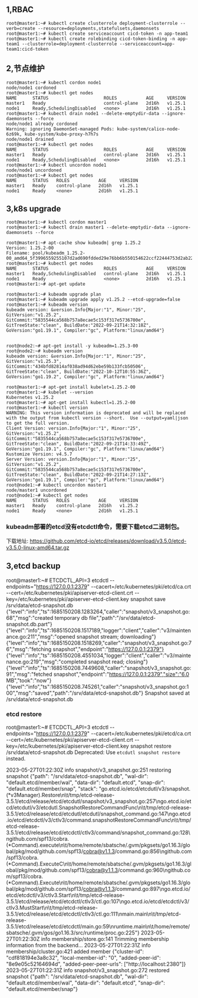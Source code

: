 ## 1,RBAC

```
root@master1:~# kubectl create clusterrole deployment-clusterrole --verb=create --resource=deployments,statefulsets,daemonsets
root@master1:~# kubectl create serviceaccount cicd-token -n app-team1
root@master1:~# kubectl create rolebinding cicd-token-binding -n app-team1 --clusterrole=deployment-clusterrole --serviceaccount=app-team1:cicd-token
```

## 2,节点维护 

```
root@master1:~# kubectl cordon node1
node/node1 cordoned
root@master1:~# kubectl get nodes
NAME      STATUS                     ROLES           AGE     VERSION
master1   Ready                      control-plane   2d16h   v1.25.1
node1     Ready,SchedulingDisabled   <none>          2d16h   v1.25.1
root@master1:~# kubectl drain node1 --delete-emptydir-data --ignore-daemonsets --force
node/node1 already cordoned
Warning: ignoring DaemonSet-managed Pods: kube-system/calico-node-6z69k, kube-system/kube-proxy-h7h7s
node/node1 drained
root@master1:~# kubectl get nodes
NAME      STATUS                     ROLES           AGE     VERSION
master1   Ready                      control-plane   2d16h   v1.25.1
node1     Ready,SchedulingDisabled   <none>          2d16h   v1.25.1
root@master1:~# kubectl uncordon node1
node/node1 uncordoned
root@master1:~# kubectl get nodes
NAME      STATUS   ROLES           AGE     VERSION
master1   Ready    control-plane   2d16h   v1.25.1
node1     Ready    <none>          2d16h   v1.25.1
```


## 3,k8s upgrade

```
root@master1:~# kubectl cordon master1
root@master1:~# kubectl drain master1 --delete-emptydir-data --ignore-daemonsets --force

root@master1:~# apt-cache show kubeadm| grep 1.25.2
Version: 1.25.2-00
Filename: pool/kubeadm_1.25.2-00_amd64_5f3996559255107d2ad690fdded29e76bb6b550154622ccf22444753d2ab2272.deb
root@master1:~# kubectl get nodes
NAME      STATUS                     ROLES           AGE     VERSION
master1   Ready,SchedulingDisabled   control-plane   2d16h   v1.25.1
node1     Ready                      <none>          2d16h   v1.25.1
root@master1:~# apt-get update

root@master1:~# kubeadm upgrade plan
root@master1:~# kubeadm upgrade apply v1.25.2 --etcd-upgrade=false
root@master1:~# kubeadm version
kubeadm version: &version.Info{Major:"1", Minor:"25", GitVersion:"v1.25.2", GitCommit:"5835544ca568b757a8ecae5c153f317e5736700e", GitTreeState:"clean", BuildDate:"2022-09-21T14:32:18Z", GoVersion:"go1.19.1", Compiler:"gc", Platform:"linux/amd64"}


root@node2:~# apt-get install -y kubeadm=1.25.3-00
root@node2:~# kubeadm version
kubeadm version: &version.Info{Major:"1", Minor:"25", GitVersion:"v1.25.3", GitCommit:"434bfd82814af038ad94d62ebe59b133fcb50506", GitTreeState:"clean", BuildDate:"2022-10-12T10:55:36Z", GoVersion:"go1.19.2", Compiler:"gc", Platform:"linux/amd64"}

root@master1:~# apt-get install kubelet=1.25.2-00
root@master1:~# kubelet --version
Kubernetes v1.25.2
root@master1:~# apt-get install kubectl=1.25.2-00
root@master1:~# kubectl version
WARNING: This version information is deprecated and will be replaced with the output from kubectl version --short.  Use --output=yaml|json to get the full version.
Client Version: version.Info{Major:"1", Minor:"25", GitVersion:"v1.25.2", GitCommit:"5835544ca568b757a8ecae5c153f317e5736700e", GitTreeState:"clean", BuildDate:"2022-09-21T14:33:49Z", GoVersion:"go1.19.1", Compiler:"gc", Platform:"linux/amd64"}
Kustomize Version: v4.5.7
Server Version: version.Info{Major:"1", Minor:"25", GitVersion:"v1.25.2", GitCommit:"5835544ca568b757a8ecae5c153f317e5736700e", GitTreeState:"clean", BuildDate:"2022-09-21T14:27:13Z", GoVersion:"go1.19.1", Compiler:"gc", Platform:"linux/amd64"}
root@node1:~# kubectl uncordon master1
node/master1 uncordoned
root@node1:~# kubectl get nodes
NAME      STATUS   ROLES           AGE     VERSION
master1   Ready    control-plane   2d16h   v1.25.2
node1     Ready    <none>          2d16h   v1.25.1
```


### kubeadm部署的etcd没有etcdctl命令，需要下载etcd二进制包。
下载地址: https://github.com/etcd-io/etcd/releases/download/v3.5.0/etcd-v3.5.0-linux-amd64.tar.gz

## 3,etcd backup
root@master1:~# ETCDCTL_API=3 etcdctl --endpoints="https://127.0.0.1:2379" --cacert=/etc/kubernetes/pki/etcd/ca.crt --cert=/etc/kubernetes/pki/apiserver-etcd-client.crt --key=/etc/kubernetes/pki/apiserver-etcd-client.key snapshot save /srv/data/etcd-snapshot.db
{"level":"info","ts":1685150208.1283264,"caller":"snapshot/v3_snapshot.go:68","msg":"created temporary db file","path":"/srv/data/etcd-snapshot.db.part"}
{"level":"info","ts":1685150208.1517189,"logger":"client","caller":"v3/maintenance.go:211","msg":"opened snapshot stream; downloading"}
{"level":"info","ts":1685150208.1518269,"caller":"snapshot/v3_snapshot.go:76","msg":"fetching snapshot","endpoint":"https://127.0.0.1:2379"}
{"level":"info","ts":1685150208.4551034,"logger":"client","caller":"v3/maintenance.go:219","msg":"completed snapshot read; closing"}
{"level":"info","ts":1685150208.7449608,"caller":"snapshot/v3_snapshot.go:91","msg":"fetched snapshot","endpoint":"https://127.0.0.1:2379","size":"6.0 MB","took":"now"}
{"level":"info","ts":1685150208.745261,"caller":"snapshot/v3_snapshot.go:100","msg":"saved","path":"/srv/data/etcd-snapshot.db"}
Snapshot saved at /srv/data/etcd-snapshot.db


### etcd restore
root@master1:~# ETCDCTL_API=3 etcdctl --endpoints="https://127.0.0.1:2379" --cacert=/etc/kubernetes/pki/etcd/ca.crt --cert=/etc/kubernetes/pki/apiserver-etcd-client.crt --key=/etc/kubernetes/pki/apiserver-etcd-client.key snapshot restore /srv/data/etcd-snapshot.db
Deprecated: Use `etcdutl snapshot restore` instead.

2023-05-27T01:22:30Z	info	snapshot/v3_snapshot.go:251	restoring snapshot	{"path": "/srv/data/etcd-snapshot.db", "wal-dir": "default.etcd/member/wal", "data-dir": "default.etcd", "snap-dir": "default.etcd/member/snap", "stack": "go.etcd.io/etcd/etcdutl/v3/snapshot.(*v3Manager).Restore\n\t/tmp/etcd-release-3.5.1/etcd/release/etcd/etcdutl/snapshot/v3_snapshot.go:257\ngo.etcd.io/etcd/etcdutl/v3/etcdutl.SnapshotRestoreCommandFunc\n\t/tmp/etcd-release-3.5.1/etcd/release/etcd/etcdutl/etcdutl/snapshot_command.go:147\ngo.etcd.io/etcd/etcdctl/v3/ctlv3/command.snapshotRestoreCommandFunc\n\t/tmp/etcd-release-3.5.1/etcd/release/etcd/etcdctl/ctlv3/command/snapshot_command.go:128\ngithub.com/spf13/cobra.(*Command).execute\n\t/home/remote/sbatsche/.gvm/pkgsets/go1.16.3/global/pkg/mod/github.com/spf13/cobra@v1.1.3/command.go:856\ngithub.com/spf13/cobra.(*Command).ExecuteC\n\t/home/remote/sbatsche/.gvm/pkgsets/go1.16.3/global/pkg/mod/github.com/spf13/cobra@v1.1.3/command.go:960\ngithub.com/spf13/cobra.(*Command).Execute\n\t/home/remote/sbatsche/.gvm/pkgsets/go1.16.3/global/pkg/mod/github.com/spf13/cobra@v1.1.3/command.go:897\ngo.etcd.io/etcd/etcdctl/v3/ctlv3.Start\n\t/tmp/etcd-release-3.5.1/etcd/release/etcd/etcdctl/ctlv3/ctl.go:107\ngo.etcd.io/etcd/etcdctl/v3/ctlv3.MustStart\n\t/tmp/etcd-release-3.5.1/etcd/release/etcd/etcdctl/ctlv3/ctl.go:111\nmain.main\n\t/tmp/etcd-release-3.5.1/etcd/release/etcd/etcdctl/main.go:59\nruntime.main\n\t/home/remote/sbatsche/.gvm/gos/go1.16.3/src/runtime/proc.go:225"}
2023-05-27T01:22:30Z	info	membership/store.go:141	Trimming membership information from the backend...
2023-05-27T01:22:31Z	info	membership/cluster.go:421	added member	{"cluster-id": "cdf818194e3a8c32", "local-member-id": "0", "added-peer-id": "8e9e05c52164694d", "added-peer-peer-urls": ["http://localhost:2380"]}
2023-05-27T01:22:31Z	info	snapshot/v3_snapshot.go:272	restored snapshot	{"path": "/srv/data/etcd-snapshot.db", "wal-dir": "default.etcd/member/wal", "data-dir": "default.etcd", "snap-dir": "default.etcd/member/snap"}



